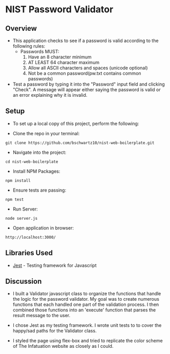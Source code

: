 # NIST Password Validator

## Overview
* This application checks to see if a password is valid according to the following rules:
    - Passwords MUST:
        1. Have an 8 character minimum
        2. AT LEAST 64 character maximum
        3. Allow all ASCII characters and spaces (unicode optional)
        4. Not be a common password(pw.txt contains common passwords)
* Test a password by typing it into the "Password" input field and clicking "Check". A message will appear either saying the password is valid or an error explaining why it is invalid.

## Setup
* To set up a local copy of this project, perform the following:

* Clone the repo in your terminal:
```
git clone https://github.com/bschwartz10/nist-web-boilerplate.git
```
* Navigate into the project:
```
cd nist-web-boilerplate
```
* Install NPM Packages:
```
npm install
```
* Ensure tests are passing:
```
npm test
```
* Run Server:
```
node server.js
```
* Open application in browser:
```
http://localhost:3000/
```

## Libraries Used
* [Jest](hhttps://jestjs.io/) - Testing framework for Javascript

## Discussion
* I built a Validator javascript class to organize the functions that handle the logic for the password validator. My goal was to create numerous functions that each handled one part of the validation process. I then combined those functions into an 'execute' function that parses the result message to the user.

* I chose Jest as my testing framework. I wrote unit tests to to cover the happy/sad paths for the Validator class.

* I styled the page using flex-box and tried to replicate the color scheme of The Infatuation website as closely as I could.  
